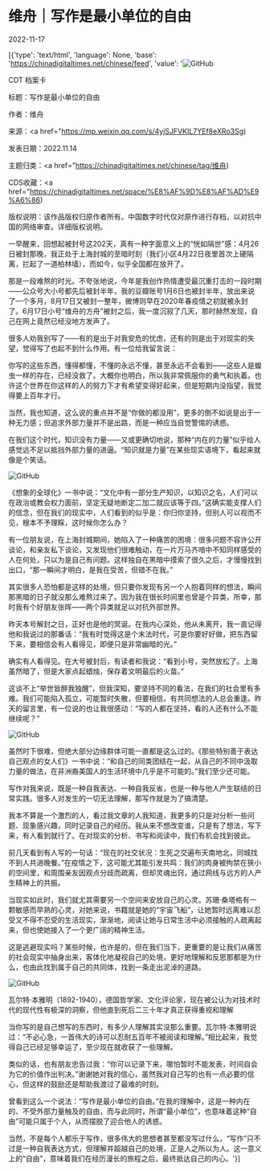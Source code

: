 # 维舟｜写作是最小单位的自由

2022-11-17

[{'type': 'text/html', 'language': None, 'base': 'https://chinadigitaltimes.net/chinese/feed', 'value': '![GitHub](https://chinadigitaltimes.net/chinese/files/2022/11/Screen-Shot-2022-11-16-at-6.09.09-PM-768x458.png)

CDT 档案卡

标题：写作是最小单位的自由

作者：维舟

来源：<a href="https://mp.weixin.qq.com/s/4yjSJFVKIL7YEf8eXRo3Sg)

发表日期：2022.11.14

主题归类：<a href="https://chinadigitaltimes.net/chinese/tag/维舟)

CDS收藏：<a href="https://chinadigitaltimes.net/space/%E8%AF%9D%E8%AF%AD%E9%A6%86)

版权说明：该作品版权归原作者所有。中国数字时代仅对原作进行存档，以对抗中国的网络审查。详细版权说明。





一早醒来，回想起被封号这202天，真有一种字面意义上的“恍如隔世”感：4月26日被封那晚，我正处于上海封城的至暗时刻（我们小区4月22日夜里首次上硬隔离，拦起了一道柏林墙），而如今，似乎全国都在放开了。

那是一段难熬的时光。不夸张地说，今年是我创作热情遭受最沉重打击的一段时期——公众号大小号都先后被封半年，我的豆瓣账号1月6日也被封半年，放出来说了一个多月，8月17日又被封一整年，微博则早在2020年春疫情之初就被永封了。6月17日小号“维舟的方舟”被封之后，我一度沉寂了几天，那时赫然发现，自己在网上竟然已经没地方发声了。

很多人劝我别写了——有的是出于对我安危的忧虑，还有的则是出于对现实的失望，觉得写了也起不到什么作用。有一位给我留言说：



你写的这些东西，懂得都懂，不懂的永远不懂，甚至永远不会看到——这些人是蝗虫一样的存在，已经没救了。大概你也明白，所以我非常佩服你的勇气和执着。也许这个世界在你这样的人的努力下才有希望变得好起来，但是短期内没指望，我觉得要上百年才行。



当然，我也知道，这么说的重点并不是“你做的都没用”，更多的倒不如说是出于一种无力感；但追求外部力量并不是出路，而是一种应当自觉警惕的诱惑。

在我们这个时代，知识没有力量——又或更确切地说，那种“内在的力量”似乎给人感觉远不足以抵挡外部力量的进逼。“知识就是力量”在某些现实语境下，看起来就像是个笑话。

![GitHub](https://keep.cdt.media/assets/images/3/f/3f97eced/5093dabf.jpeg)

《想象的全球化》一书中说：“文化中有一部分生产知识，以知识之名，人们可以在政治或教会权力面前，坚定无疑地断定二加二就应该等于四。”这确实能支撑人们的信念，但在我们的现实中，人们看到的似乎是：你归你坚持，但别人可以视而不见，根本不予理睬，这时候你怎么办？

有一位朋友说，在上海封城期间，她陷入了一种痛苦的困境：很多问题不容许公开谈论，和亲友私下谈论，又发现他们很难触动，在一片万马齐喑中不知同样感受的人在何处，只以为是自己有问题。这样独自在黑暗中摸索了很久之后，才慢慢找到出口，“那一瞬间才明白，是我在受苦，但错不在我。”

其实很多人恐怕都是这样的处境，但只要你发现有另一个人抱着同样的想法，瞬间那黑暗的日子就没那么难熬过来了。因为我在很长时间里也曾是个异类，所幸，那时我有个好朋友张晖——两个异类就足以对抗外部世界。

昨天本号解封之日，正好也是他的冥诞。在我内心深处，他从未离开，我一直记得他和我说过的那番话：“我有时觉得这是个末法时代，可是你要好好做，把东西留下来，要相信会有人看得见，即便只是非常幽暗的光。”

确实有人看得见。在大号被封后，有读者和我说：“看到小号，突然放松了。上海虽然暗了，但是大家点起蜡烛，保存着文明最后的火苗。”

这谈不上“举世皆醉我独醒”，但我深知，要坚持不同的看法，在我们的社会里有多难。我们可能陷入孤立，可能暂时失散，但要相信，有共同想法的人总会重逢。昨天的留言里，有一位说的也让我很感动：“写的人都在坚持，看的人还有什么不能继续呢？”

![GitHub](https://keep.cdt.media/assets/images/3/f/3f97eced/0b7695a1.png)

虽然时下很难，但绝大部分边缘群体可能一直都是这么过的。《那些特别善于表达自己观点的女人们》一书中说：“和自己的同类团结在一起，从自己的不同中汲取力量的做法，在非洲裔美国人的生活环境中几乎是不可能的。”我们至少还可能。

写作对我来说，既是一种自我表达、一种自我反省，也是一种与他人产生联结的日常实践。很多人对发生的一切无法理解，那写作就是为了搞清楚。

我本不算是一个激烈的人，看过我文章的人我知道，我更多的只是对分析一些问题、现象感兴趣，同时记录自己的经历。我从来不想改变谁，只是有了想法，写下来，有人看到就行了。在对现实的分析、书写和阅读中，我们有机会找到彼此。

前几天看到有人写的一句话：“现在的社交状况：生死之交遍布天南地北，同城找不到人共进晚餐。”在疫情之下，这可能尤其能引发共鸣：我们的肉身被拘禁在狭小的空间里，和周围亲友因观点分歧而疏离，但却灵魂出窍，通过网线与远方的人产生精神上的共振。

当现实如此时，我们就尤其需要另一个空间来安放自己的心灵。苏珊·桑塔格有一颗敏感而早熟的心灵，对她来说，书籍就是她的“宇宙飞船”，让她暂时远离难以忍受又不得不忍受的生活现实，渐渐地，阅读让她与日常生活中必须接触的人疏离起来，但也使她接入了一个更广阔的精神生活。

这是逃避现实吗？某些时候，也许是的，但在我们当下，更重要的是让我们从痛苦的社会现实中抽身出来，客体化地凝视自己的处境，更好地理解和反思那都是为什么，也由此找到属于自己的共同体，找到一条走出泥淖的道路。

![GitHub](https://keep.cdt.media/assets/images/3/f/3f97eced/1782c7fe.jpeg)

瓦尔特·本雅明（1892-1940），德国哲学家、文化评论家，现在被公认为对技术时代的现代性有极深的洞察，但他直到死后二三十年才真正获得重视和理解

当你写的是自己想写的东西时，有多少人理解其实没那么重要。瓦尔特·本雅明说过：“不必心急，一首伟大的诗可以忍耐五百年不被阅读和理解。”相比起来，我觉得自己已经足够幸运了，至少现在就收获了一些理解。

类似的话，也有朋友忠告过我：“你可以记录下来，哪怕暂时不能发表，时间自会为它的价值作出判决。”谢谢她对我的信心，虽然我对自己写的也有一点必要的信心，但这样的鼓励还是帮助我渡过了最难的时刻。

曾看到这么一个说法：“写作是最小单位的自由。”在我的理解中，这是一种内在的、不受外部力量触及的自由，而与此同时，所谓“最小单位”，也意味着这种“自由”可能只属于个人，从而摆脱了迎合他人的诱惑。

当然，不是每个人都乐于写作，很多伟大的思想者甚至都没写过什么，“写作”只不过是一种自我表达方式，但理解并超越自己的处境，正是人之所以为人。这一意义上的“自由”，意味着我们在经历漫长的旅程之后，最终抵达自己的内心。'}]